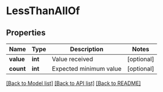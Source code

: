 # LessThanAllOf

## Properties
Name | Type | Description | Notes
------------ | ------------- | ------------- | -------------
**value** | **int** | Value received | [optional] 
**count** | **int** | Expected minimum value | [optional] 

[[Back to Model list]](../README.md#documentation-for-models) [[Back to API list]](../README.md#documentation-for-api-endpoints) [[Back to README]](../README.md)


